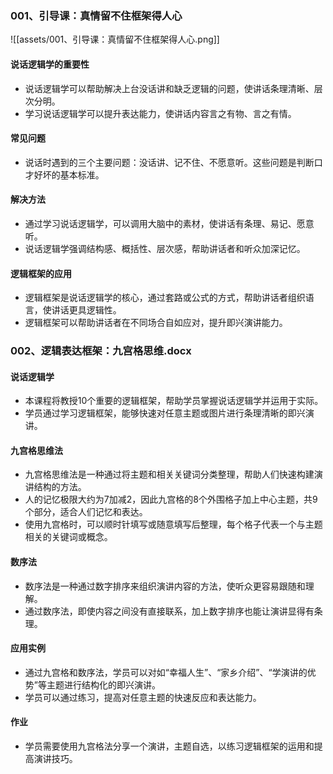 ### 001、引导课：真情留不住框架得人心

![[assets/001、引导课：真情留不住框架得人心.png]]
#### 说话逻辑学的重要性
- 说话逻辑学可以帮助解决上台没话讲和缺乏逻辑的问题，使讲话条理清晰、层次分明。
- 学习说话逻辑学可以提升表达能力，使讲话内容言之有物、言之有情。

#### 常见问题
- 说话时遇到的三个主要问题：没话讲、记不住、不愿意听。这些问题是判断口才好坏的基本标准。

#### 解决方法
- 通过学习说话逻辑学，可以调用大脑中的素材，使讲话有条理、易记、愿意听。
- 说话逻辑学强调结构感、概括性、层次感，帮助讲话者和听众加深记忆。

#### 逻辑框架的应用
- 逻辑框架是说话逻辑学的核心，通过套路或公式的方式，帮助讲话者组织语言，使讲话更具逻辑性。
- 逻辑框架可以帮助讲话者在不同场合自如应对，提升即兴演讲能力。

### 002、逻辑表达框架：九宫格思维.docx

#### 说话逻辑学
- 本课程将教授10个重要的逻辑框架，帮助学员掌握说话逻辑学并运用于实际。
- 学员通过学习逻辑框架，能够快速对任意主题或图片进行条理清晰的即兴演讲。

#### 九宫格思维法
- 九宫格思维法是一种通过将主题和相关关键词分类整理，帮助人们快速构建演讲结构的方法。
- 人的记忆极限大约为7加减2，因此九宫格的8个外围格子加上中心主题，共9个部分，适合人们记忆和表达。
- 使用九宫格时，可以顺时针填写或随意填写后整理，每个格子代表一个与主题相关的关键词或概念。

#### 数序法
- 数序法是一种通过数字排序来组织演讲内容的方法，使听众更容易跟随和理解。
- 通过数序法，即使内容之间没有直接联系，加上数字排序也能让演讲显得有条理。

#### 应用实例
- 通过九宫格和数序法，学员可以对如“幸福人生”、“家乡介绍”、“学演讲的优势”等主题进行结构化的即兴演讲。
- 学员可以通过练习，提高对任意主题的快速反应和表达能力。

#### 作业
- 学员需要使用九宫格法分享一个演讲，主题自选，以练习逻辑框架的运用和提高演讲技巧。
